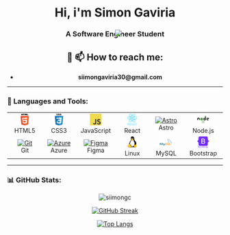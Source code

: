 <div id="header" align="center">
    <h1 align="center">Hi, i'm Simon Gaviria</h1>
    <h3 align="center">A Software Engineer Student</h3>
</div>

<div style="position: relative;">
  <img src="https://media.giphy.com/media/eCqFYAVjjDksg/giphy.gif" width="200" style="position: absolute; top: -50px; left: 50%;">
  <h2 align="center">🍄 📫 How to reach me:</h2>
  <ul align="center">
    <li><strong>siimongaviria30@gmail.com</strong></li>
  </ul>
</div>

---

### 🔨 Languages and Tools:
<table align="center">
  <tr>
    <td align="center" width="66">
      <a href="https://developer.mozilla.org/en-US/docs/Web/HTML" target="_blank">
        <img src="https://raw.githubusercontent.com/devicons/devicon/master/icons/html5/html5-original-wordmark.svg" width="28" height="28" alt="HTML5"/>
      </a>
      <br>HTML5
    </td>
    <td align="center" width="96">
      <a href="https://developer.mozilla.org/en-US/docs/Web/CSS" target="_blank">
        <img src="https://raw.githubusercontent.com/devicons/devicon/master/icons/css3/css3-original-wordmark.svg" width="28" height="28" alt="CSS3"/>
      </a>
      <br>CSS3
    </td>
    <td align="center" width="96">
      <a href="https://developer.mozilla.org/en-US/docs/Web/JavaScript" target="_blank">
        <img src="https://raw.githubusercontent.com/devicons/devicon/master/icons/javascript/javascript-original.svg" width="28" height="28" alt="JavaScript"/>
      </a>
      <br>JavaScript
    </td>
    <td align="center" width="96">
      <a href="https://reactjs.org/" target="_blank">
        <img src="https://raw.githubusercontent.com/devicons/devicon/master/icons/react/react-original-wordmark.svg" width="28" height="28" alt="React"/>
      </a>
      <br>React
    </td>
    <td align="center" width="96">
      <a href="https://astro.build/" target="_blank">
        <img src="https://avatars.githubusercontent.com/u/44914786?s=200&v=4" width="28" height="28" alt="Astro"/>
      </a>
      <br>Astro
    </td>
    <td align="center" width="96">
      <a href="https://nodejs.org/" target="_blank">
        <img src="https://raw.githubusercontent.com/devicons/devicon/master/icons/nodejs/nodejs-original-wordmark.svg" width="28" height="28" alt="Node.js"/>
      </a>
      <br>Node.js
    </td>
  </tr>
  <tr>
    <td align="center" width="96">
      <a href="https://git-scm.com/" target="_blank">
        <img src="https://www.vectorlogo.zone/logos/git-scm/git-scm-icon.svg" width="28" height="28" alt="Git"/>
      </a>
      <br>Git
    </td>
    <td align="center" width="96">
      <a href="https://azure.microsoft.com/en-in/" target="_blank">
        <img src="https://www.vectorlogo.zone/logos/microsoft_azure/microsoft_azure-icon.svg" width="28" height="28" alt="Azure"/>
      </a>
      <br>Azure
    </td>
    <td align="center" width="96">
      <a href="https://www.figma.com/" target="_blank">
        <img src="https://www.vectorlogo.zone/logos/figma/figma-icon.svg" width="28" height="28" alt="Figma"/>
      </a>
      <br>Figma
    </td>
    <td align="center" width="96">
      <a href="https://www.linux.org/" target="_blank">
        <img src="https://raw.githubusercontent.com/devicons/devicon/master/icons/linux/linux-original.svg" width="28" height="28" alt="Linux"/>
      </a>
      <br>Linux
    </td>
    <td align="center" width="96">
      <a href="https://www.mysql.com/" target="_blank">
        <img src="https://raw.githubusercontent.com/devicons/devicon/master/icons/mysql/mysql-original-wordmark.svg" width="28" height="28" alt="MySQL"/>
      </a>
      <br>MySQL
    </td>
    <td align="center" width="96">
      <a href="https://getbootstrap.com" target="_blank">
        <img src="https://raw.githubusercontent.com/devicons/devicon/master/icons/bootstrap/bootstrap-plain-wordmark.svg" width="28" height="28" alt="Bootstrap"/>
      </a>
      <br>Bootstrap
    </td>
  </tr>
</table>

---

### 📊 GitHub Stats:
<p align="center">
  <img src="https://komarev.com/ghpvc/?username=siimongc&label=Profile%20views&color=0e75b6&style=flat" alt="siimongc" />
</p>
<p align="center">
  <a href="https://git.io/streak-stats">
    <img src="https://streak-stats.demolab.com?user=siimongc&theme=transparent&hide_border=true" alt="GitHub Streak"/>
  </a>
</p>
<p align="center">
  <a href="https://github.com/siimongc/github-readme-stats">
    <img src="https://github-readme-stats.vercel.app/api/top-langs/?username=siimongc&theme=transparent" alt="Top Langs"/>
  </a>
</p>

